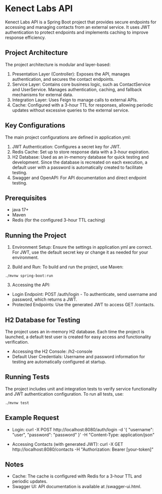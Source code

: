 # Kenect Labs API
Kenect Labs API is a Spring Boot project that provides secure endpoints for accessing and managing contacts from an external service. It uses JWT authentication to protect endpoints and implements caching to improve response efficiency.

## Project Architecture
The project architecture is modular and layer-based:

1. Presentation Layer (Controller): Exposes the API, manages authentication, and secures the contact endpoints.
2. Service Layer: Contains core business logic, such as ContactService and UserService. Manages authentication, caching, and fallback mechanisms for external data.
3. Integration Layer: Uses Feign to manage calls to external APIs.
4. Cache: Configured with a 3-hour TTL for responses, allowing periodic updates without excessive queries to the external service.

## Key Configurations
The main project configurations are defined in application.yml:

1. JWT Authentication: Configures a secret key for JWT.
2. Redis Cache: Set up to store response data with a 3-hour expiration.
4. H2 Database: Used as an in-memory database for quick testing and development. Since the database is recreated on each execution, a default user with a password is automatically created to facilitate testing.
5. Swagger and OpenAPI: For API documentation and direct endpoint testing.

## Prerequisites
- java 17+
- Maven
- Redis (for the configured 3-hour TTL caching)

## Running the Project
1. Environment Setup: Ensure the settings in application.yml are correct. For JWT, use the default secret key or change it as needed for your environment.

2. Build and Run: To build and run the project, use Maven:
````
./mvnw spring-boot:run
````
3. Accessing the API:
- Login Endpoint: POST /auth/login - To authenticate, send username and password, which returns a JWT.
- Protected Endpoints: Use the generated JWT to access GET /contacts.

## H2 Database for Testing
The project uses an in-memory H2 database. Each time the project is launched, a default test user is created for easy access and functionality verification.
- Accessing the H2 Console: /h2-console
- Default User Credentials: Username and password information for testing are automatically configured at startup.

## Running Tests
The project includes unit and integration tests to verify service functionality and JWT authentication configuration. To run all tests, use:
```
./mvnw test
```
## Example Request
- Login:
  curl -X POST http://localhost:8080/auth/login -d '{
  "username": "user",
  "password": "password"
  }' -H "Content-Type: application/json"

- Accessing Contacts (with generated JWT):
  curl -X GET http://localhost:8080/contacts -H "Authorization: Bearer [your-token]"

## Notes
- Cache: The cache is configured with Redis for a 3-hour TTL and periodic updates.
- Swagger UI: API documentation is available at /swagger-ui.html.